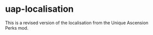 # uap-localisation
This is a revised version of the localisation from the Unique Ascension Perks mod. 
